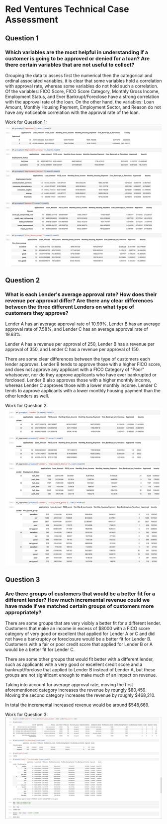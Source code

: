 # Red Ventures Technical Case Assessment

## Question 1 
### Which variables are the most helpful in understanding if a customer is going to be approved or denied for a loan? Are there certain variables that are not useful to collect?

Grouping the data to assess first the numerical then the categorical and ordinal associated variables, it is clear that some variables hold a correlation with approval rate, whereas some variables do not hold such a correlation. Of the variables: FICO Score, FICO Score Category, Monthly Gross Income, Employment Status, and Ever Bankrupt/Foreclose have a strong correlation with the approval rate of the loan. On the other hand, the variables: Loan Amount, Monthly Housing Payment, Employment Sector, and Reason do not have any noticeable correlation with the approval rate of the loan. 

Work for Question 1:
<img src="img1.png" title="Comparison of Variables">

## Question 2 
### What is each Lender's average approval rate? How does their revenue per approval differ? Are there any clear differences between the three different Lenders on what type of customers they approve?

Lender A has an average approval rate of 10.99%, Lender B has an average approval rate of 7.58%, and Lender C has an average approval rate of 19.63%. 

Lender A has a revenue per approval of 250, Lender B has a revenue per approval of 350, and Lender C has a revenue per approval of 150.

There are some clear differences between the type of customers each lender approves. Lender B tends to approve those with a higher FICO score, and does not approve any applicant with a FICO Category of "Poor" whatsoever, nor do they approve applicants who have ever bankrupted or forclosed. Lender B also approves those with a higher monthly income, whereas Lender C approves those with a lower monthly income. Lender C tends to approve applicants with a lower monthly housing payment than the other lenders as well. 

Work for Question 2:
<img src="img2.png" title="Comparison of Lenders">

## Question 3 
### Are there groups of customers that would be a better fit for a different lender? How much incremental revenue could we have made if we matched certain groups of customers more appropriately?

There are some groups that are very visibly a better fit for a different lender. Customers that make an income in excess of $8000 with a FICO score category of very good or excellent that applied for Lender A or C and did not have a bankruptcy or foreclosure would be a better fit for Lender B. Customers with a fair or poor credit score that applied for Lender B or A would be a better fit for Lender C. 

There are some other groups that would fit better with a different lender, such as applicants with a very good or excellent credit score and a bankrupt/forclose that applied to Lender B instead of Lender A, but these groups are not significant enough to make much of an impact on revenue.

Taking into account for average approval rate, moving the first aforementioned category increases the revenue by roungly $80,459. Moving the second category increases the revenue by roughly $468,210. 

In total the incremental increased revenue would be around $548,669.

Work for Question 3:
<img src="img3.png" title="Comparison of Groups">
